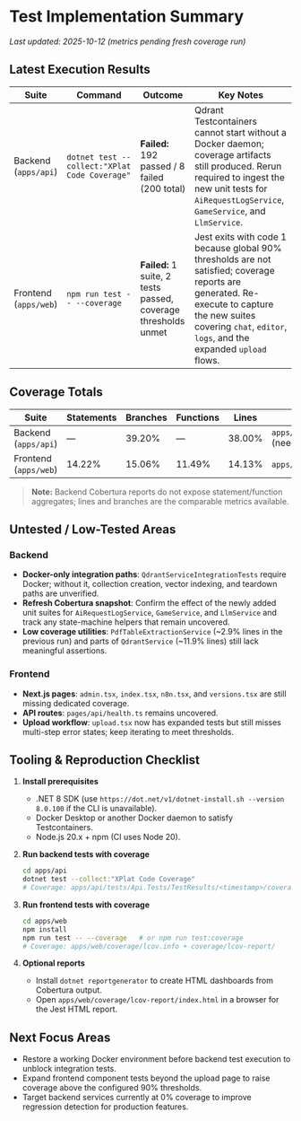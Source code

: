 # Test Implementation Summary

_Last updated: 2025-10-12 (metrics pending fresh coverage run)_

## Latest Execution Results

| Suite | Command | Outcome | Key Notes |
|-------|---------|---------|-----------|
| Backend (`apps/api`) | `dotnet test --collect:"XPlat Code Coverage"` | **Failed:** 192 passed / 8 failed (200 total) | Qdrant Testcontainers cannot start without a Docker daemon; coverage artifacts still produced. Rerun required to ingest the new unit tests for `AiRequestLogService`, `GameService`, and `LlmService`. |
| Frontend (`apps/web`) | `npm run test -- --coverage` | **Failed:** 1 suite, 2 tests passed, coverage thresholds unmet | Jest exits with code 1 because global 90% thresholds are not satisfied; coverage reports are generated. Re-execute to capture the new suites covering `chat`, `editor`, `logs`, and the expanded `upload` flows. |

## Coverage Totals

| Suite | Statements | Branches | Functions | Lines | Coverage Source |
|-------|------------|----------|-----------|-------|-----------------|
| Backend (`apps/api`) | — | 39.20% | — | 38.00% | `apps/api/tests/Api.Tests/TestResults/<timestamp>/coverage.cobertura.xml` (needs refresh after new suites) |
| Frontend (`apps/web`) | 14.22% | 15.06% | 11.49% | 14.13% | `apps/web/coverage/lcov.info` (stale; rerun to include new page suites) |

> **Note:** Backend Cobertura reports do not expose statement/function aggregates; lines and branches are the comparable metrics available.

## Untested / Low-Tested Areas

### Backend
- **Docker-only integration paths**: `QdrantServiceIntegrationTests` require Docker; without it, collection creation, vector indexing, and teardown paths are unverified.
- **Refresh Cobertura snapshot**: Confirm the effect of the newly added unit suites for `AiRequestLogService`, `GameService`, and `LlmService` and track any state-machine helpers that remain uncovered.
- **Low coverage utilities**: `PdfTableExtractionService` (~2.9% lines in the previous run) and parts of `QdrantService` (~11.9% lines) still lack meaningful assertions.

### Frontend
- **Next.js pages**: `admin.tsx`, `index.tsx`, `n8n.tsx`, and `versions.tsx` are still missing dedicated coverage.
- **API routes**: `pages/api/health.ts` remains uncovered.
- **Upload workflow**: `upload.tsx` now has expanded tests but still misses multi-step error states; keep iterating to meet thresholds.

## Tooling & Reproduction Checklist

1. **Install prerequisites**
   - .NET 8 SDK (use `https://dot.net/v1/dotnet-install.sh --version 8.0.100` if the CLI is unavailable).
   - Docker Desktop or another Docker daemon to satisfy Testcontainers.
   - Node.js 20.x + npm (CI uses Node 20).

2. **Run backend tests with coverage**
   ```bash
   cd apps/api
   dotnet test --collect:"XPlat Code Coverage"
   # Coverage: apps/api/tests/Api.Tests/TestResults/<timestamp>/coverage.cobertura.xml
   ```

3. **Run frontend tests with coverage**
   ```bash
   cd apps/web
   npm install
   npm run test -- --coverage   # or npm run test:coverage
   # Coverage: apps/web/coverage/lcov.info + coverage/lcov-report/
   ```

4. **Optional reports**
   - Install `dotnet reportgenerator` to create HTML dashboards from Cobertura output.
   - Open `apps/web/coverage/lcov-report/index.html` in a browser for the Jest HTML report.

## Next Focus Areas

- Restore a working Docker environment before backend test execution to unblock integration tests.
- Expand frontend component tests beyond the upload page to raise coverage above the configured 90% thresholds.
- Target backend services currently at 0% coverage to improve regression detection for production features.
